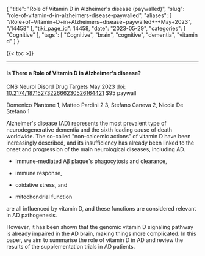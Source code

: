 {
    "title": "Role of Vitamin D in Alzheimer's disease (paywalled)",
    "slug": "role-of-vitamin-d-in-alzheimers-disease-paywalled",
    "aliases": [
        "/Role+of+Vitamin+D+in+Alzheimers+disease+paywalled+-+May+2023",
        "/14458"
    ],
    "tiki_page_id": 14458,
    "date": "2023-05-29",
    "categories": [
        "Cognitive"
    ],
    "tags": [
        "Cognitive",
        "brain",
        "cognitive",
        "dementia",
        "vitamin d"
    ]
}


{{< toc >}} 

---

#### Is There a Role of Vitamin D in Alzheimer's disease?

CNS Neurol Disord Drug Targets May 2023   [doi: 10.2174/1871527322666230526164421](https://doi.org/10.2174/1871527322666230526164421) $95 paywall

Domenico Plantone 1, Matteo Pardini 2 3, Stefano Caneva 2, Nicola De Stefano 1

Alzheimer's disease (AD) represents the most prevalent type of neurodegenerative dementia and the sixth leading cause of death worldwide. The so-called "non-calcemic actions" of vitamin D have been increasingly described, and its insufficiency has already been linked to the onset and progression of the main neurological diseases, including AD.

* Immune-mediated Aβ plaque's phagocytosis and clearance, 

* immune response,

* oxidative stress, and 

* mitochondrial function 

are all influenced by vitamin D, and these functions are considered relevant in AD pathogenesis. 

However, it has been shown that the genomic vitamin D signaling pathway is already impaired in the AD brain, making things more complicated. In this paper, we aim to summarise the role of vitamin D in AD and review the results of the supplementation trials in AD patients.